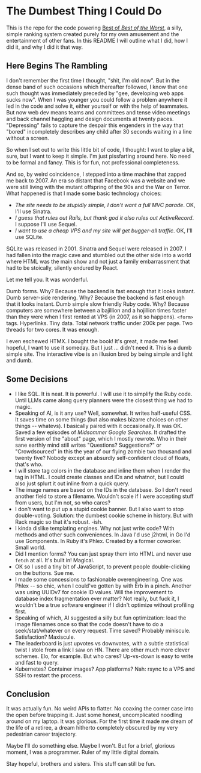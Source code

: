 # The Dumbest Thing I Could Do

This is the repo for the code powering [Best of _Best of the Worst_](https://bobotw.com), a silly, simple ranking system
created purely for my own amusement and the entertainment of other fans. In this README I will outline what I did, how I
did it, and why I did it that way.

## Here Begins The Rambling

I don't remember the first time I thought, "shit, I'm old now". But in the dense band of such occasions which thereafter
followed, I know that one such thought was immediately preceded by "gee, developing web apps sucks now". When I was
younger you could follow a problem anywhere it led in the code and solve it, either yourself or with the help of
teammates. But now web dev means teams and committees and tense video meetings and back channel haggling and design
documents at twenty paces. "Depressing" fails to capture the despair this engenders in the way that "bored" incompletely
describes any child after 30 seconds waiting in a line without a screen.

So when I set out to write this little bit of code, I thought: I want to play a bit, sure, but I want to keep it simple.
I'm just pissfarting around here. No need to be formal and fancy. This is for fun, not professional completeness.

And so, by weird coincidence, I stepped into a time machine that zapped me back to 2007. An era so distant that Facebook
was a website and we were still living with the mutant offspring of the 90s and the War on Terror. What happened is that
I made some basic technology choices:

* _The site needs to be stupidly simple, I don't want a full MVC parade_. OK, I'll use Sinatra.
* _I guess that rules out Rails, but thank god it also rules out ActiveRecord_. I suppose I'll use Sequel.
* _I want to use a cheap VPS and my site will get bugger-all traffic_. OK, I'll use SQLite.

SQLite was released in 2001. Sinatra and Sequel were released in 2007. I had fallen into the magic cave and stumbled
out the other side into a world where HTML was the main show and not just a family embarrassment that had to be
stoically, silently endured by React.

Let me tell you. It was wonderful.

Dumb forms. Why? Because the backend is fast enough that it looks instant. Dumb server-side rendering. Why? Because the
backend is fast enough that it looks instant. Dumb simple slow friendly Ruby code. Why? Because computers are somewhere
between a bajillion and a hojillion times faster than they were when I first rented at VPS (in 2007, as it so happens).
`<form>` tags. Hyperlinks. Tiny data. Total network traffic under 200k per page. Two threads for two cores. It was
enough.

I even eschewed HTMX. I bought the book! It's great, it made me feel hopeful, I want to use it someday. But I just ...
didn't need it. This is a dumb simple site. The interactive vibe is an illusion bred by being simple and light and dumb.

## Some Decisions 

* I like SQL. It is neat. It is powerful. I will use it to simplify the Ruby code. Until LLMs came along query planners
were the closest thing we had to magic.
* Speaking of AI, is it any use? Well, somewhat. It writes half-useful CSS. It saves time on some things (but also makes
bizarre choices on other things -- whatevs). I basically paired with it occasionally. It was OK. Saved a few episodes of
_Midsommer Google Searches_. It drafted the first version of the "about" page, which I mostly rewrote. Who in their
sane earthly mind still writes "Questions? Suggestions?" or "Crowdsourced" in this the year of our flying zombie two
thousand and twenty five? Nobody except an absurdly self-confident cloud of floats, that's who.
* I will store tag colors in the database and inline them when I render the tag in HTML. I could create classes and IDs
and whatnot, but I could also just splurt it out inline from a quick query.
* The image names are based on the IDs in the database. So I don't need another field to store a filename. Wouldn't
scale if I were accepting stuff from users, but I'm not, so who cares?
* I don't want to put up a stupid cookie banner. But I also want to stop double-voting. Solution: the dumbest cookie 
scheme in history. But with Rack magic so that it's robust. -ish.
* I kinda dislike templating engines. Why not just write code? With methods and other such conveniences. In Java I'd use
j2html, in Go I'd use Gomponents. In Ruby it's Phlex. Created by a former coworker. Small world.
* Did I mention forms? You can just spray them into HTML and never use `fetch` at all. It's built in! Magical.
* OK so I used a tiny bit of JavaScript, to prevent people double-clicking on the buttons. Sue me.
* I made some concessions to fashionable overengineering. One was Phlex -- so chic, when I could've gotten by with Erb
in a pinch. Another was using UUIDv7 for cookie ID values. Will the improvement to database index fragmentation ever
matter? Not really, but fuck it, I wouldn't be a true software engineer if I didn't optimize without profiling first.
* Speaking of which, AI suggested a silly but fun optimization: load the image filenames once so that the code doesn't
have to do a seek/stat/whatever on every request. Time saved? Probably miniscule. Satisfaction? Maxiscule.
* The leaderboard is just upvotes vs downvotes, with a subtle statistical twist I stole from a link I saw on HN. There
are other much more clever schemes. Elo, for example. But who cares? Up-vs-down is easy to write and fast to query.
* Kubernetes? Container images? App platforms? Nah: rsync to a VPS and SSH to restart the process.

## Conclusion

It was actually fun. No weird APIs to flatter. No coaxing the corner case into the open before trapping it. Just some
honest, uncomplicated noodling around on my laptop. It was glorious. For the first time it made me dream of the life of
a retiree, a dream hitherto completely obscured by my very pedestrian career trajectory.

Maybe I'll do something else. Maybe I won't. But for a brief, glorious moment, I was a programmer. Ruler of my little
digital domain.

Stay hopeful, brothers and sisters. This stuff can still be fun.
